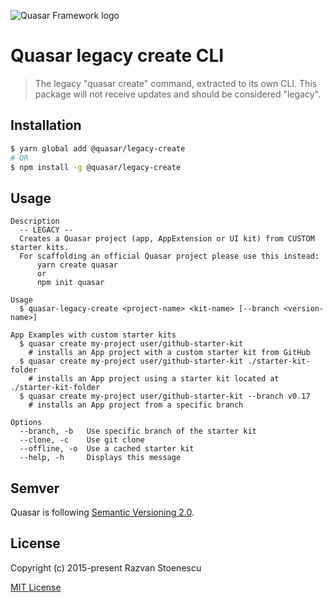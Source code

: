 ![Quasar Framework logo](https://cdn.quasar.dev/logo-v2/header.png)

# Quasar legacy create CLI

> The legacy "quasar create" command, extracted to its own CLI.
> This package will not receive updates and should be considered "legacy".

## Installation

```bash
$ yarn global add @quasar/legacy-create
# OR
$ npm install -g @quasar/legacy-create
```

## Usage

```
Description
  -- LEGACY --
  Creates a Quasar project (app, AppExtension or UI kit) from CUSTOM starter kits.
  For scaffolding an official Quasar project please use this instead:
      yarn create quasar
      or
      npm init quasar

Usage
  $ quasar-legacy-create <project-name> <kit-name> [--branch <version-name>]

App Examples with custom starter kits
  $ quasar create my-project user/github-starter-kit
    # installs an App project with a custom starter kit from GitHub
  $ quasar create my-project user/github-starter-kit ./starter-kit-folder
    # installs an App project using a starter kit located at ./starter-kit-folder
  $ quasar create my-project user/github-starter-kit --branch v0.17
    # installs an App project from a specific branch

Options
  --branch, -b   Use specific branch of the starter kit
  --clone, -c    Use git clone
  --offline, -o  Use a cached starter kit
  --help, -h     Displays this message
```

## Semver
Quasar is following [Semantic Versioning 2.0](https://semver.org/).

## License

Copyright (c) 2015-present Razvan Stoenescu

[MIT License](http://en.wikipedia.org/wiki/MIT_License)
